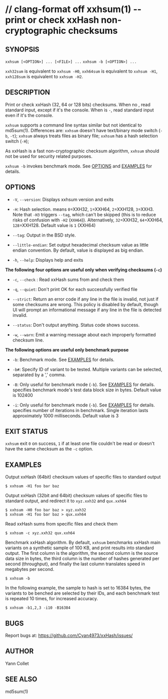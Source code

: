 // clang-format off
xxhsum(1) -- print or check xxHash non-cryptographic checksums
==============================================================

SYNOPSIS
--------

`xxhsum [<OPTION>] ... [<FILE>] ...`
`xxhsum -b [<OPTION>] ...`

`xxh32sum` is equivalent to `xxhsum -H0`,
`xxh64sum` is equivalent to `xxhsum -H1`,
`xxh128sum` is equivalent to `xxhsum -H2`.


DESCRIPTION
-----------

Print or check xxHash (32, 64 or 128 bits) checksums.
When no <FILE>, read standard input, except if it's the console.
When <FILE> is `-`, read standard input even if it's the console.

`xxhsum` supports a command line syntax similar but not identical to md5sum(1).
Differences are:
`xxhsum` doesn't have text/binary mode switch (`-b`, `-t`);
`xxhsum` always treats files as binary file;
`xxhsum` has a hash selection switch (`-H`);

As xxHash is a fast non-cryptographic checksum algorithm,
`xxhsum` should not be used for security related purposes.

`xxhsum -b` invokes benchmark mode. See [OPTIONS](#OPTIONS) and [EXAMPLES](#EXAMPLES) for details.

OPTIONS
-------

* `-V`, `--version`:
  Displays xxhsum version and exits

* `-H`<HASHTYPE>:
  Hash selection. <HASHTYPE> means `0`=XXH32, `1`=XXH64, `2`=XXH128, `3`=XXH3.
  Note that `-H3` triggers `--tag`, which can't be skipped
  (this is to reduce risks of confusion with `-H2` (`XXH64`)).
  Alternatively, <HASHTYPE> `32`=XXH32, `64`=XXH64, `128`=XXH128.
  Default value is `1` (XXH64)

* `--tag`:
  Output in the BSD style.

* `--little-endian`:
  Set output hexadecimal checksum value as little endian convention.
  By default, value is displayed as big endian.

* `-h`, `--help`:
  Displays help and exits

**The following four options are useful only when verifying checksums (`-c`)**

* `-c`, `--check` <FILE>:
  Read xxHash sums from <FILE> and check them

* `-q`, `--quiet`:
  Don't print OK for each successfully verified file

* `--strict`:
  Return an error code if any line in the file is invalid,
  not just if some checksums are wrong.
  This policy is disabled by default,
  though UI will prompt an informational message
  if any line in the file is detected invalid.

* `--status`:
  Don't output anything. Status code shows success.

* `-w`, `--warn`:
  Emit a warning message about each improperly formatted checksum line.

**The following options are useful only benchmark purpose**

* `-b`:
  Benchmark mode.  See [EXAMPLES](#EXAMPLES) for details.

* `-b#`:
  Specify ID of variant to be tested.
  Multiple variants can be selected, separated by a ',' comma.

* `-B`<BLOCKSIZE>:
  Only useful for benchmark mode (`-b`). See [EXAMPLES](#EXAMPLES) for details.
  <BLOCKSIZE> specifies benchmark mode's test data block size in bytes.
  Default value is 102400

* `-i`<ITERATIONS>:
  Only useful for benchmark mode (`-b`). See [EXAMPLES](#EXAMPLES) for details.
  <ITERATIONS> specifies number of iterations in benchmark. Single iteration
  lasts approximately 1000 milliseconds. Default value is 3

EXIT STATUS
-----------

`xxhsum` exit `0` on success, `1` if at least one file couldn't be read or
doesn't have the same checksum as the `-c` option.

EXAMPLES
--------

Output xxHash (64bit) checksum values of specific files to standard output

    $ xxhsum -H1 foo bar baz

Output xxHash (32bit and 64bit) checksum values of specific files to standard
output, and redirect it to `xyz.xxh32` and `qux.xxh64`

    $ xxhsum -H0 foo bar baz > xyz.xxh32
    $ xxhsum -H1 foo bar baz > qux.xxh64

Read xxHash sums from specific files and check them

    $ xxhsum -c xyz.xxh32 qux.xxh64

Benchmark xxHash algorithm.
By default, `xxhsum` benchmarks xxHash main variants
on a synthetic sample of 100 KB,
and print results into standard output.
The first column is the algorithm,
the second column is the source data size in bytes,
the third column is the number of hashes generated per second (throughput),
and finally the last column translates speed in megabytes per second.

    $ xxhsum -b

In the following example,
the sample to hash is set to 16384 bytes,
the variants to be benched are selected by their IDs,
and each benchmark test is repeated 10 times, for increased accuracy.

    $ xxhsum -b1,2,3 -i10 -B16384

BUGS
----

Report bugs at: https://github.com/Cyan4973/xxHash/issues/

AUTHOR
------

Yann Collet

SEE ALSO
--------

md5sum(1)
